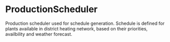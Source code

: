 # ProductionScheduler
Production scheduler used for schedule generation. Schedule is defined for plants available in district heating network, based on their priorities, availbility and weather forecast.
